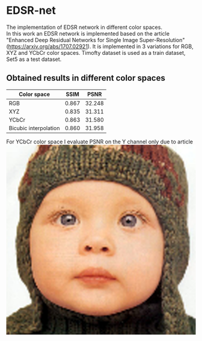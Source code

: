 # EDSR-net
The implementation of EDSR network in different color spaces.  
In this work an EDSR network is implemented based on the article "Enhanced Deep Residual Networks for Single Image Super-Resolution" (https://arxiv.org/abs/1707.02921). It is implemented in 3 variations for RGB, XYZ and YCbCr color spaces. Timofty dataset is used as a train dataset, Set5 as a test dataset.
## Obtained results in different color spaces
| Color space           | SSIM  | PSNR   |
| ----------------------| ------| -------|
| RGB                   | 0.867 | 32.248 |
| XYZ                   | 0.835 | 31.311 |
| YCbCr                 | 0.863 | 31.580 |
| Bicubic interpolation | 0.860 | 31.958 |

For YCbCr color space I evaluate PSNR on the Y channel only due to article
![Alt text](https://github.com/SofiaBlinova/EDSR-net/blob/master/Results/baby_bicubic.png?raw=true "Bicubic interpolation")
